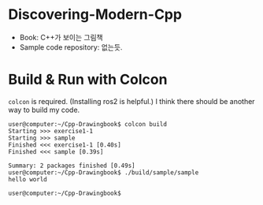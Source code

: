 # Discovering-Modern-Cpp
- Book: C++가 보이는 그림책
- Sample code repository: 없는듯.

# Build & Run with Colcon
`colcon` is required. (Installing ros2 is helpful.)
I think there should be another way to build my code.

```bsh
user@computer:~/Cpp-Drawingbook$ colcon build
Starting >>> exercise1-1
Starting >>> sample
Finished <<< exercise1-1 [0.40s]
Finished <<< sample [0.39s]

Summary: 2 packages finished [0.49s]
user@computer:~/Cpp-Drawingbook$ ./build/sample/sample
hello world

user@computer:~/Cpp-Drawingbook$
```
